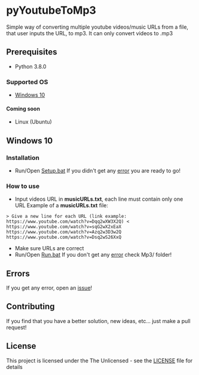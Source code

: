 
# pyYoutubeToMp3

Simple way of converting multiple youtube videos/music URLs from a file, that user inputs the URL, to mp3.
It can only convert videos to .mp3

## Prerequisites

- Python 3.8.0

### Supported OS

-  [Windows 10](#windows-10)

#### Coming soon

- Linux (Ubuntu)

## Windows 10

### Installation
- Run/Open [Setup.bat](setup.bat)
If you didn't get any [error](#errors) you are ready to go!

### How to use
- Input videos URL in **musicURLs.txt**, each line must contain only one URL
Example of a **musicURLs.txt** file:
``` 
> Give a new line for each URL (link example: https://www.youtube.com/watch?v=Dqq2wXW3X2Q) <
https://www.youtube.com/watch?v=sqG2wX2xEaX
https://www.youtube.com/watch?v=Azq2w3D3w2Q
https://www.youtube.com/watch?v=Dsq2wS26XxQ
```
- Make sure URLs are correct
- Run/Open [Run.bat](run.bat)
If you don't get any [error](#erros) check Mp3/ folder!

## Errors
If you get any error, open an [issue](/../../issues)!

## Contributing
If you find that you have a better solution, new ideas, etc... just make a pull request!

## License
This project is licensed under the The Unlicensed - see the [LICENSE](LICENCE) file for details
